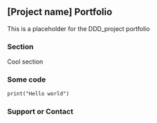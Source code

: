## [Project name] Portfolio

This is a placeholder for the DDD_project portfolio

### Section
Cool section

### Some code

 ```markdown
print("Hello world")
```

### Support or Contact


